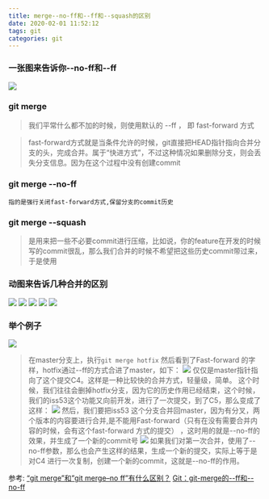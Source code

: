 ```yaml
---
title: merge--no-ff和--ff和--squash的区别
date: 2020-02-01 11:52:12
tags: git
categories: git
---
```

### 一张图来告诉你--no-ff和--ff
![](./b6.png)

### git merge
> 我们平常什么都不加的时候，则使用默认的 --ff ， 即 fast-forward 方式

> fast-forward方式就是当条件允许的时候，git直接把HEAD指针指向合并分支的头，完成合并。属于“快进方式”，不过这种情况如果删除分支，则会丢失分支信息。因为在这个过程中没有创建commit

### git merge --no-ff
```
指的是强行关闭fast-forward方式,保留分支的commit历史
```

### git merge --squash

> 是用来把一些不必要commit进行压缩，比如说，你的feature在开发的时候写的commit很乱，那么我们合并的时候不希望把这些历史commit带过来，于是使用


### 动图来告诉几种合并的区别
![](./b1.gif)
![](./b2.gif)
![](./b3.gif)
![](./b4.gif)
![](./b5.png)

### 举个例子
![](./a1.png)
> 在master分支上，执行`git merge hotfix`
> 然后看到了Fast-forward 的字样，hotfix通过--ff的方式合进了master，如下：
![](./a2.png)
> 仅仅是master指针指向了这个提交C4。这样是一种比较快的合并方式，轻量级，简单。
> 这个时候，我们往往会删掉hotfix分支，因为它的历史作用已经结束，这个时候，我们的iss53这个功能又向前开发，进行了一次提交，到了C5，那么变成了这样：
![](./a3.png)
> 然后，我们要把iss53 这个分支合并回master，因为有分叉，两个版本的内容要进行合并,是不能用Fast-forward（只有在没有需要合并内容的时候，会有这个fast-forward 方式的提交） ，这时用的就是--no-ff的效果，并生成了一个新的commit号
![](./a4.png)
> 如果我们对第一次合并，使用了--no-ff参数，那么也会产生这样的结果，生成一个新的提交，实际上等于是对C4 进行一次复制，创建一个新的commit，这就是--no-ff的作用。

参考:
[“git merge”和”git merge–no ff”有什么区别？](https://www.codenong.com/9069061/)
[Git：git-merge的--ff和--no-ff](https://blog.csdn.net/chaiyu2002/article/details/81020370)

